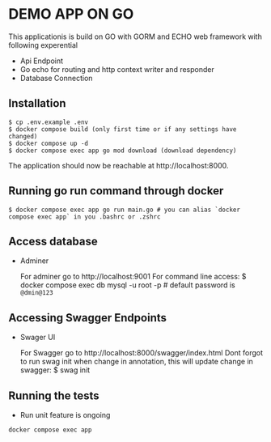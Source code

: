 # DEMO APP ON GO
This applicationis is build on GO with GORM and ECHO web framework with following experential

- Api Endpoint
- Go echo for routing and http context writer and responder
- Database Connection


## Installation

```
$ cp .env.example .env
$ docker compose build (only first time or if any settings have changed)
$ docker compose up -d
$ docker compose exec app go mod download (download dependency)
```

The application should now be reachable at http://localhost:8000.

## Running go run command through docker

    $ docker compose exec app go run main.go # you can alias `docker compose exec app` in you .bashrc or .zshrc

## Access database

- Adminer

  For adminer go to http://localhost:9001
  For command line access:
  $ docker compose exec db mysql -u root -p # default password is `@dmin@123`

## Accessing Swagger Endpoints

- Swager UI

  For Swagger go to http://localhost:8000/swagger/index.html
  Dont forgot to run swag init when change in annotation, this will update change in swagger:
  $ swag init


## Running the tests

- Run unit feature is ongoing

```
docker compose exec app 
```
